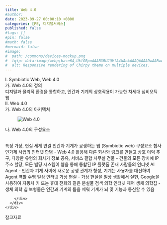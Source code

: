 ```yaml
---
title: Web 4.0
#author: 
date: 2023-09-27 00:00:10 +0800
categories: [PE, 디지털서비스]
published: false
#tags: []
#pin: false
#math: false
#mermaid: false
#image:
#  path: /commons/devices-mockup.png
#  lqip: data:image/webp;base64,UklGRpoAAABXRUJQVlA4WAoAAAAQAAAADwAABwAAQUxQSDIAAAARL0AmbZurmr57yyIiqE8oiG0bejIYEQTgqiDA9vqnsUSI6H+oAERp2HZ65qP/VIAWAFZQOCBCAAAA8AEAnQEqEAAIAAVAfCWkAALp8sF8rgRgAP7o9FDvMCkMde9PK7euH5M1m6VWoDXf2FkP3BqV0ZYbO6NA/VFIAAAA
#  alt: Responsive rendering of Chirpy theme on multiple devices.
---
```


<div class="post-wrap">
  <div class="para">
    <div class="para-title">
      I. Symbiotic Web, Web 4.0
    </div>
    <div class="para-cntnt">
      <div class="para">
        <div class="para-title">
          가. Web 4.0의 정의
        </div>
        <div class="para-cntnt">
            디지털과 물리적 환경을 통합하고, 인간과 기계의 상호작용이 가능한 차세대 심비오틱 웹
        </div>
      </div>
    </div>
  </div>
  
  <div class="para">
    <div class="para-title">
      II. Web 4.0
    </div>
    <div class="para-cntnt">
      <div class="para">
        <div class="para-title">
          가. Web 4.0의 아키텍처
        </div>
        <div class="para-cntnt">
          <figure class="post-figure">
            <img src="/assets/img/posts/Web-4.0.png" alt="Web 4.0">
<!--            <figcaption>Source: Unveiling the Metaverse: Exploring Emerging Trends, Multifaceted Perspectives, and Future Challenges</figcaption>-->
          </figure>
        </div>
      </div>
      <div class="para">
        <div class="para-title">
          나. Web 4.0의 구성요소
        </div>
        <div class="para-cntnt">
          <table class="post-table">
          </table>
          특징
  가상, 현실 세계 연결
  인간과 기계가 공생하는 웹 (Symbiotic web)
구성요소 합사인가제
  사업의 인터넷 
    합병 - Web 4.0 활용해 다른 회사와 링크를 만들고 상호 이익 추구, 다양한 유형의 회사가 정보 공유, 서비스 결합
    사무실 건물 - 건물의 모든 장치에 IP 주소 할당, 모든 빌딩 시스템이 웹을 통해 통합된 IP 플랫폼 존재
  사람들의 인터넷 
    AI Agent - 인간과 기계 사이에 새로운 공생 관계가 형성, 기계는 사용자를 대신하여 Agent 역할 수행
  일상 인터넷 
    가상 현실 - 가상 현실을 일상 생활에서 실현, Google을 사용하여 자동차 키 또는 휴대 전화와 같은 분실물 검색
  의학 인터넷 
    제어 생체 의학칩 - 생체 의학 칩 보형물은 인간과 기계의 틈을 메워 기계가 뇌 및 기능과 통신할 수 있음

        </div>
      </div>
    </div>
  </div>

  <div class="refr-wrap">
    <div class="refr-title">
        참고자료
    </div>
    <ol class="refr-list">
    <!--    <li>(나현식, 최대선) <a target="_blank" href="https://scienceon.kisti.re.kr/commons/util/originalView.do?cn=JAKO202225948430499&oCn=JAKO202225948430499&dbt=JAKO&journal=NJOU00291864">메타버스 보안 위협 요소 및 대응 방안 검토</a></li>-->
    <!--    <li>(M. Uddin, S. Manickam, H. Ullah, M. Obaidat and A. Dandoush) <a target="_blank" href="https://ieeexplore.ieee.org/abstract/document/10138386">Unveiling the Metaverse: Exploring Emerging Trends, Multifaceted Perspectives, and Future Challenges</a></li>-->
    </ol>
  </div>
</div>
